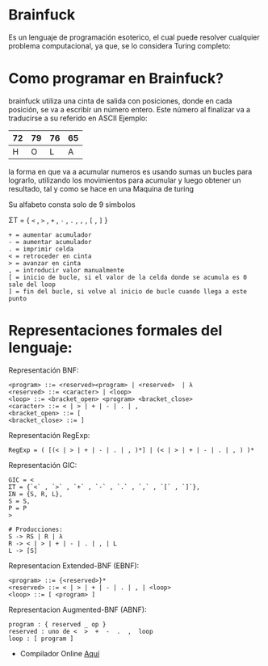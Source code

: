 # Brainfuck
Es un lenguaje de programación esoterico, el cual puede resolver cualquier problema computacional, ya que, se lo considera Turing completo:

# Como programar en Brainfuck?
brainfuck utiliza una cinta de salida con posiciones, donde en cada posición, se va a escribir un número entero. Este número al finalizar va a traducirse a su referido en ASCII
Ejemplo:

| 72 | 79 | 76 | 65 |
| -- | -- | -- | -- |
| H | O | L | A |

la forma en que va a acumular numeros es usando sumas un bucles para lograrlo, utilizando los movimientos para acumular y luego obtener un resultado, tal y como se hace en una Maquina de turing

Su alfabeto consta solo de 9 simbolos

ΣT = { `<` , `>` , `+` , `-` , `.` , `,` , `[` , `]` }

    + = aumentar acumulador
    - = aumentar acumulador
    . = imprimir celda
    < = retroceder en cinta
    > = avanzar en cinta
    , = introducir valor manualmente
    [ = inicio de bucle, si el valor de la celda donde se acumula es 0 sale del loop
    ] = fin del bucle, si volve al inicio de bucle cuando llega a este punto

# Representaciones formales del lenguaje:

Representación BNF:

    <program> ::= <reserved><program> | <reserved>  | λ
    <reserved> ::= <caracter> | <loop>
    <loop> ::= <bracket_open> <program> <bracket_close>
    <caracter> ::= < | > | + | - | . | ,
    <bracket_open> ::= [
    <bracket_close> ::= ]


Representación RegExp:

    RegExp = ( [(< | > | + | - | . | , )*] | (< | > | + | - | . | , ) )*

Representación GIC:

    GIC = <
    ΣT = {`<` , `>` , `+` , `-` , `.` , `,` , `[` , `]`}, 
    ΣN = {S, R, L}, 
    S = S, 
    P = P
    >

```
# Producciones:
S -> RS | R | λ
R -> < | > | + | - | . | , | L
L -> [S]
```

Representacion Extended-BNF (EBNF):

    <program> ::= {<reserved>}*
    <reserved> ::= < | > | + | - | . | , | <loop>
    <loop> ::= [ <program> ]

Representacion Augmented-BNF (ABNF):

    program : { reserved _ op }
    reserved : uno de <  >  +  -  .  ,  loop
    loop : [ program ]


- Compilador Online [Aquí](https://ashupk.github.io/Brainfuck/brainfuck-visualizer-master/index.html#PisrWzwrKys+LV08Lj4rK1s+Kys8LV0+Lj4sCg==)
